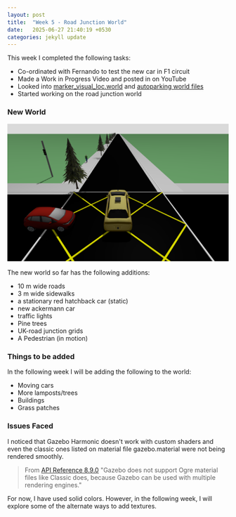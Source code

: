```yaml
---
layout: post
title:  "Week 5 - Road Junction World"
date:   2025-06-27 21:40:19 +0530
categories: jekyll update
---
```


This week I completed the following tasks:

- Co-ordinated with Fernando to test the new car in F1 circuit
- Made a Work in Progress Video and posted in on YouTube
- Looked into [marker_visual_loc.world](https://github.com/JdeRobot/RoboticsInfrastructure/blob/humble-devel/Worlds/marker_visual_loc.world) and [autoparking world files](https://github.com/JdeRobot/RoboticsInfrastructure/blob/humble-devel/Worlds/autoparking_prius_360lidar.world)
- Started working on the road junction world

<h3>New World</h3>

![new world](https://github.com/TheRoboticsClub/2025-internship-Astha_Sahu/blob/main/docs/_posts/images/rj_world.png?raw=true)

The new world so far has the following additions:

- 10 m wide roads
- 3 m wide sidewalks
- a stationary red hatchback car (static)
- new ackermann car
- traffic lights
- Pine trees
- UK-road junction grids
- A Pedestrian (in motion)

<h3>Things to be added</h3>

In the following week I will be adding the following to the world:

- Moving cars
- More lamposts/trees
- Buildings
- Grass patches

<h3>Issues Faced</h3>

I noticed that Gazebo Harmonic doesn't work with custom shaders and even the classic ones listed on material file gazebo.material were not being rendered smoothly. 

> From [API Reference 8.9.0](https://gazebosim.org/api/sim/8/migrationsdf.html#:~:text=Materials) "Gazebo does not support Ogre material files like Classic does, because Gazebo can be used with multiple rendering engines."

For now, I have used solid colors. However, in the following week, I will explore some of the alternate ways to add textures.













